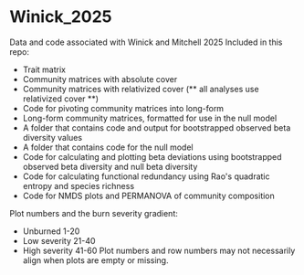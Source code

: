 # Winick_2025
Data and code associated with Winick and Mitchell 2025
Included in this repo:
-  Trait matrix
-  Community matrices with absolute cover
-  Community matrices with relativized cover (** all analyses use relativized cover **)
-  Code for pivoting community matrices into long-form
-  Long-form community matrices, formatted for use in the null model
-  A folder that contains code and output for bootstrapped observed beta diversity values
-  A folder that contains code for the null model
-  Code for calculating and plotting beta deviations using bootstrapped observed beta diversity and null beta diversity
-  Code for calculating functional redundancy using Rao's quadratic entropy and species richness
-  Code for NMDS plots and PERMANOVA of community composition

Plot numbers and the burn severity gradient:
-  Unburned         1-20
-  Low severity     21-40
-  High severity    41-60
Plot numbers and row numbers may not necessarily align when plots are empty or missing.
